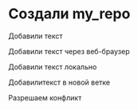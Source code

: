 ﻿# Создали my_repo

Добавили текст

Добавили текст через веб-браузер

Добавили текст локально

Добавилитекст в новой ветке

Разрешаем конфликт
